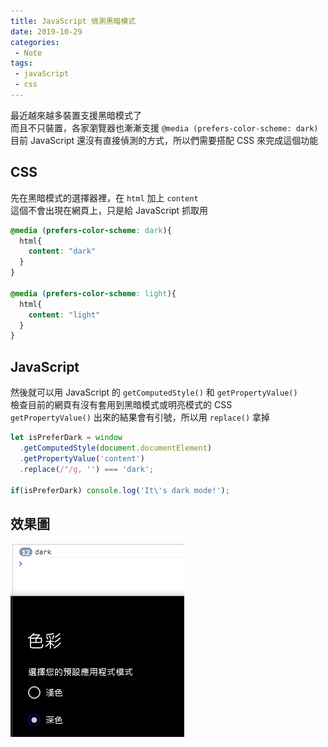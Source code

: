 ```yaml
--- 
title: JavaScript 偵測黑暗模式
date: 2019-10-29
categories: 
 - Note
tags: 
 - javaScript
 - css
---
```


最近越來越多裝置支援黑暗模式了  
而且不只裝置，各家瀏覽器也漸漸支援 `@media (prefers-color-scheme: dark)`  
目前 JavaScript 還沒有直接偵測的方式，所以們需要搭配 CSS 來完成這個功能  

<!-- more -->

## CSS
先在黑暗模式的選擇器裡，在 `html` 加上 `content`  
這個不會出現在網頁上，只是給 JavaScript 抓取用  
```css
@media (prefers-color-scheme: dark){
  html{
    content: "dark"
  }
}

@media (prefers-color-scheme: light){
  html{
    content: "light"
  }
}
```

## JavaScript
然後就可以用 JavaScript 的 `getComputedStyle()` 和 `getPropertyValue()`  
檢查目前的網頁有沒有套用到黑暗模式或明亮模式的 CSS  
`getPropertyValue()` 出來的結果會有引號，所以用 `replace()` 拿掉  

```js
let isPreferDark = window
  .getComputedStyle(document.documentElement)
  .getPropertyValue('content')
  .replace(/"/g, '') === 'dark';
  
if(isPreferDark) console.log('It\'s dark mode!');
```

## 效果圖
![效果gif](/images/preferdark.gif)
